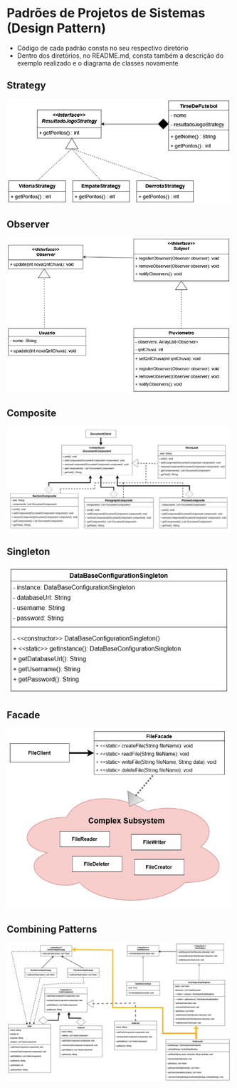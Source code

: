 # Padrões de Projetos de Sistemas (Design Pattern)

- Código de cada padrão consta no seu respectivo diretório
- Dentro dos diretórios, no README.md, consta também a descrição do exemplo realizado e o diagrama de classes novamente

## Strategy
![UML Strategy](https://github.com/SoSoJigsaw/bertoti/blob/main/Padroes%20de%20Projeto/Strategy/UML/Strategy.jpg)

## Observer
![UML Observer](https://github.com/SoSoJigsaw/bertoti/blob/main/Padroes%20de%20Projeto/Observer/UML/Observer.jpg)

## Composite
![UML Composite](https://github.com/SoSoJigsaw/bertoti/blob/main/Padroes%20de%20Projeto/Composite/UML/Composite.jpg)

## Singleton
![UML Singleton](https://github.com/SoSoJigsaw/bertoti/blob/main/Padroes%20de%20Projeto/Singleton/UML/Singleton.jpg)

## Facade
![UML Facade](https://github.com/SoSoJigsaw/bertoti/blob/main/Padroes%20de%20Projeto/Facade/UML/Facade.jpg)

## Combining Patterns
![UML Combining Patterns](https://github.com/SoSoJigsaw/bertoti/blob/main/Padroes%20de%20Projeto/Combining%20Patterns/UML/Patterns.jpg)
